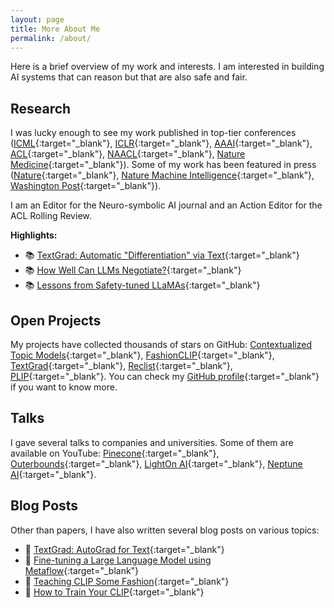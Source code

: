 ```yaml
---
layout: page
title: More About Me
permalink: /about/
---
```


Here is a brief overview of my work and interests. 
I am interested in building AI systems that can reason but that are also safe and fair.

## Research

I was lucky enough to see my work published in top-tier conferences ([ICML](https://openreview.net/forum?id=CmOmaxkt8p){:target="_blank"}, [ICLR](https://openreview.net/forum?id=gT5hALch9z){:target="_blank"}, [AAAI](https://www.aaai.org/ojs/index.php/AAAI/article/view/4594/4472){:target="_blank"}, 
[ACL](https://www.aclweb.org/anthology/2020.acl-main.154.pdf){:target="_blank"}, [NAACL](https://aclanthology.org/2021.naacl-main.348/){:target="_blank"}, [Nature Medicine](https://www.nature.com/articles/s41591-023-02504-3){:target="_blank"}).
  Some of my work has been featured in press ([Nature](https://www.nature.com/articles/d41586-024-00674-9){:target="_blank"}, [Nature Machine Intelligence](https://www.nature.com/articles/s42256-023-00631-7){:target="_blank"}, [Washington Post](https://www.washingtonpost.com/technology/interactive/2023/ai-generated-images-bias-racism-sexism-stereotypes/){:target="_blank"}). 

I am an Editor for the Neuro-symbolic AI journal and an Action Editor for the ACL Rolling Review.

**Highlights:**

* 📚 [TextGrad: Automatic "Differentiation" via Text](https://arxiv.org/abs/2406.07496){:target="_blank"}
* 📚 [How Well Can LLMs Negotiate?](https://openreview.net/forum?id=CmOmaxkt8p){:target="_blank"}
* 📚 [Lessons from Safety-tuned LLaMAs](https://openreview.net/forum?id=gT5hALch9z){:target="_blank"}


## Open Projects

My projects have collected thousands of stars on GitHub: [Contextualized Topic Models](https://github.com/MilaNLProc/contextualized-topic-models/){:target="_blank"}, [FashionCLIP](https://github.com/patrickjohncyh/fashion-clip){:target="_blank"}, [TextGrad](https://github.com/zou-group/textgrad){:target="_blank"}, [Reclist](https://github.com/RecList/reclist){:target="_blank"}, [PLIP](https://github.com/PathologyFoundation/plip){:target="_blank"}. You
can check my [GitHub profile](http://github.com/vinid){:target="_blank"} if you want to know more.

## Talks

I gave several talks to companies and universities. Some of them are available on YouTube: 
[Pinecone](https://www.youtube.com/watch?v=uqRSc-KSA1Y){:target="_blank"}, [Outerbounds](https://www.youtube.com/watch?v=ql4TzSIdvoE){:target="_blank"}, [LightOn AI](https://www.youtube.com/watch?v=2jJLMeWU2nk){:target="_blank"}, [Neptune AI](https://www.youtube.com/watch?v=gYYZHiWh54I){:target="_blank"}. 

## Blog Posts

Other than papers, I have also written several blog posts on various topics:

* 📕 [TextGrad: AutoGrad for Text](https://hai.stanford.edu/news/textgrad-autograd-text){:target="_blank"}
* 📕 [Fine-tuning a Large Language Model using Metaflow](https://outerbounds.com/blog/llm-tuning-metaflow/){:target="_blank"}
* 📕 [Teaching CLIP Some Fashion](https://towardsdatascience.com/teaching-clip-some-fashion-3005ac3fdcc3){:target="_blank"}
* 📕 [How to Train Your CLIP](https://towardsdatascience.com/how-to-train-your-clip-45a451dcd303){:target="_blank"}

